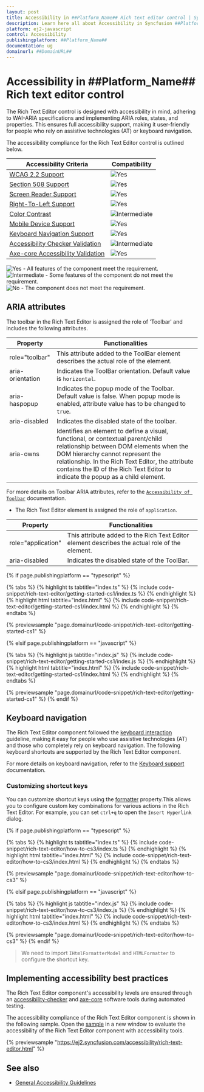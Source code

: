 ```yaml
---
layout: post
title: Accessibility in ##Platform_Name## Rich text editor control | Syncfusion
description: Learn here all about Accessibility in Syncfusion ##Platform_Name## Rich text editor control of Syncfusion Essential JS 2 and more.
platform: ej2-javascript
control: Accessibility 
publishingplatform: ##Platform_Name##
documentation: ug
domainurl: ##DomainURL##
---
```


# Accessibility in ##Platform_Name## Rich text editor control

The Rich Text Editor control is designed with accessibility in mind, adhering to WAI-ARIA specifications and implementing ARIA roles, states, and properties. This ensures full accessibility support, making it user-friendly for people who rely on assistive technologies (AT) or keyboard navigation.

The accessibility compliance for the Rich Text Editor control is outlined below.

| Accessibility Criteria | Compatibility |
| -- | -- |
| [WCAG 2.2 Support](../common/accessibility#accessibility-standards) | <img src="https://cdn.syncfusion.com/content/images/documentation/full.png" alt="Yes"> |
| [Section 508 Support](../common/accessibility#accessibility-standards) | <img src="https://cdn.syncfusion.com/content/images/documentation/full.png" alt="Yes"> |
| [Screen Reader Support](../common/accessibility#screen-reader-support) | <img src="https://cdn.syncfusion.com/content/images/documentation/full.png" alt="Yes"> |
| [Right-To-Left Support](../common/accessibility#right-to-left-support) | <img src="https://cdn.syncfusion.com/content/images/documentation/full.png" alt="Yes"> |
| [Color Contrast](../common/accessibility#color-contrast) | <img src="https://cdn.syncfusion.com/content/images/documentation/partial.png" alt="Intermediate"> |
| [Mobile Device Support](../common/accessibility#mobile-device-support) | <img src="https://cdn.syncfusion.com/content/images/documentation/full.png" alt="Yes"> |
| [Keyboard Navigation Support](../common/accessibility#keyboard-navigation-support) | <img src="https://cdn.syncfusion.com/content/images/documentation/full.png" alt="Yes"> |
| [Accessibility Checker Validation](../common/accessibility#ensuring-accessibility) | <img src="https://cdn.syncfusion.com/content/images/documentation/partial.png" alt="Intermediate"> |
| [Axe-core Accessibility Validation](../common/accessibility#ensuring-accessibility) | <img src="https://cdn.syncfusion.com/content/images/documentation/full.png" alt="Yes"> |

<style>
    .post .post-content img {
        display: inline-block;
        margin: 0.5em 0;
    }
</style>

<div><img src="https://cdn.syncfusion.com/content/images/documentation/full.png" alt="Yes"> - All features of the component meet the requirement.</div>

<div><img src="https://cdn.syncfusion.com/content/images/documentation/partial.png" alt="Intermediate"> - Some features of the component do not meet the requirement.</div>

<div><img src="https://cdn.syncfusion.com/content/images/documentation/not-supported.png" alt="No"> - The component does not meet the requirement.</div>

## ARIA attributes

The toolbar in the Rich Text Editor is assigned the role of 'Toolbar' and includes the following attributes.

| **Property** | **Functionalities** |
| --- | --- |
| role="toolbar" | This attribute added to the ToolBar element describes the actual role of the element. |
| aria-orientation     | Indicates the ToolBar orientation. Default value is `horizontal`. |
| aria-haspopup       | Indicates the popup mode of the Toolbar. Default value is false. When popup mode is enabled,  attribute value has to be changed to `true`. | 
| aria-disabled       | Indicates the disabled state of the toolbar. |
| aria-owns | Identifies an element to define a visual, functional, or contextual parent/child relationship between DOM elements when the DOM hierarchy cannot represent the relationship. In the Rich Text Editor, the attribute contains the ID of the Rich Text Editor to indicate the popup as a child element. |

For more details on Toolbar ARIA attributes, refer to the [`Accessibility of Toolbar`](https://ej2.syncfusion.com/documentation/toolbar/accessibility) documentation.

* The Rich Text Editor element is assigned the role of `application`.

| **Property** | **Functionalities** |
| --- | --- |
| role="application" | This attribute added to the Rich Text Editor element describes the actual role of the element. |
| aria-disabled       | Indicates the disabled state of the ToolBar. |

{% if page.publishingplatform == "typescript" %}

{% tabs %}
{% highlight ts tabtitle="index.ts" %}
{% include code-snippet/rich-text-editor/getting-started-cs1/index.ts %}
{% endhighlight %}
{% highlight html tabtitle="index.html" %}
{% include code-snippet/rich-text-editor/getting-started-cs1/index.html %}
{% endhighlight %}
{% endtabs %}
        
{% previewsample "page.domainurl/code-snippet/rich-text-editor/getting-started-cs1" %}

{% elsif page.publishingplatform == "javascript" %}

{% tabs %}
{% highlight js tabtitle="index.js" %}
{% include code-snippet/rich-text-editor/getting-started-cs1/index.js %}
{% endhighlight %}
{% highlight html tabtitle="index.html" %}
{% include code-snippet/rich-text-editor/getting-started-cs1/index.html %}
{% endhighlight %}
{% endtabs %}

{% previewsample "page.domainurl/code-snippet/rich-text-editor/getting-started-cs1" %}
{% endif %}

## Keyboard navigation

The Rich Text Editor component followed the [keyboard interaction](https://www.w3.org/WAI/ARIA/apg/patterns/alert/#keyboardinteraction) guideline, making it easy for people who use assistive technologies (AT) and those who completely rely on keyboard navigation. The following keyboard shortcuts are supported by the Rich Text Editor component.

For more details on keyboard navigation, refer to the [Keyboard support](./keyboard-support) documentation.

### Customizing shortcut keys

You can customize shortcut keys using the [formatter](../../api/rich-text-editor/#formatter) property.This allows you to configure custom key combinations for various actions in the Rich Text Editor. For example, you can set `ctrl+q` to open the `Insert Hyperlink` dialog.

{% if page.publishingplatform == "typescript" %}

{% tabs %}
{% highlight ts tabtitle="index.ts" %}
{% include code-snippet/rich-text-editor/how-to-cs3/index.ts %}
{% endhighlight %}
{% highlight html tabtitle="index.html" %}
{% include code-snippet/rich-text-editor/how-to-cs3/index.html %}
{% endhighlight %}
{% endtabs %}
        
{% previewsample "page.domainurl/code-snippet/rich-text-editor/how-to-cs3" %}

{% elsif page.publishingplatform == "javascript" %}

{% tabs %}
{% highlight js tabtitle="index.js" %}
{% include code-snippet/rich-text-editor/how-to-cs3/index.js %}
{% endhighlight %}
{% highlight html tabtitle="index.html" %}
{% include code-snippet/rich-text-editor/how-to-cs3/index.html %}
{% endhighlight %}
{% endtabs %}

{% previewsample "page.domainurl/code-snippet/rich-text-editor/how-to-cs3" %}
{% endif %}

> We need to import `IHtmlFormatterModel` and `HTMLFormatter` to configure the shortcut key.

## Implementing accessibility best practices

The Rich Text Editor component's accessibility levels are ensured through an [accessibility-checker](https://www.npmjs.com/package/accessibility-checker) and [axe-core](https://www.npmjs.com/package/axe-core) software tools during automated testing.

The accessibility compliance of the Rich Text Editor component is shown in the following sample. Open the [sample](https://ej2.syncfusion.com/accessibility/rich-text-editor.html) in a new window to evaluate the accessibility of the Rich Text Editor component with accessibility tools.

{% previewsample "https://ej2.syncfusion.com/accessibility/rich-text-editor.html" %}

## See also

* [General Accessibility Guidelines](../common/accessibility)